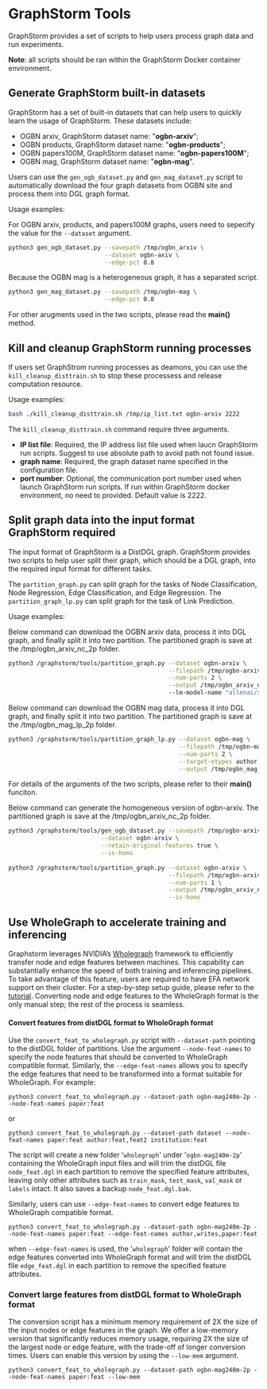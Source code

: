 # GraphStorm Tools

GraphStorm provides a set of scripts to help users process graph data and run experiments.

**Note**: all scripts should be ran within the GraphStorm Docker container environment.

## Generate GraphStorm built-in datasets
GraphStorm has a set of built-in datasets that can help users to quickly learn the usage of GraphStorm. These datasets include:
- OGBN arxiv, GraphStorm dataset name: "**ogbn-arxiv**";
- OGBN products, GraphStorm dataset name: "**ogbn-products**";
- OGBN papers100M, GraphStorm dataset name: "**ogbn-papers100M**";
- OGBN mag, GraphStorm dataset name: "**ogbn-mag**".

Users can use the `gen_ogb_dataset.py` and `gen_mag_dataset.py` script to automatically download the four graph datasets from OGBN site and process them into DGL graph format.

Usage examples:

For OGBN arxiv, products, and papers100M graphs, users need to sepecify the value for the `--dataset` argument.
```bash
python3 gen_ogb_dataset.py --savepath /tmp/ogbn_arxiv \
                           --dataset ogbn-axiv \
                           --edge-pct 0.8
```
Because the OGBN mag is a heterogeneous graph, it has a separated script.
```bash
python3 gen_mag_dataset.py --savepath /tmp/ogbn-mag \
                           --edge-pct 0.8
```

For other arugments used in the two scripts, please read the **main()** method.

## Kill and cleanup GraphStorm running processes
If users set GraphStrom running processes as deamons, you can use the `kill_cleanup_disttrain.sh` to stop these processess and release computation resource.

Usage examples:

```bash
bash ./kill_cleanup_disttrain.sh /tmp/ip_list.txt ogbn-arxiv 2222
```

The `kill_cleanup_disttrain.sh` command require three arguments.
- **IP list file**: Required, the IP address list file used when laucn GraphStorm run scripts. Suggest to use absolute path to avoid path not found issue.
- **graph name**: Required, the graph dataset name specified in the configuration file.
- **port number**: Optional, the communication port number used when launch GraphStorm run scripts. If run within GraphStorm docker environment, no need to provided. Default value is 2222.

## Split graph data into the input format GraphStorm required
The input format of GraphStorm is a DistDGL graph. GraphStorm provides two scripts to help user split their graph, which should be a DGL graph, into the required input format for different tasks.

The `partition_graph.py` can split graph for the tasks of Node Classification, Node Regression, Edge Classification, and Edge Regression. The `partition_graph_lp.py` can split graph for the task of Link Prediction.

Usage examples:

Below command can download the OGBN arxiv data, process it into DGL graph, and finally split it into two partition. The partitioned graph is save at the /tmp/ogbn_arxiv_nc_2p folder.
```bash
python3 /graphstorm/tools/partition_graph.py --dataset ogbn-arxiv \
                                             --filepath /tmp/ogbn-arxiv-nc/ \
                                             --num-parts 2 \
                                             --output /tmp/ogbn_arxiv_nc_2p
                                             --lm-model-name "allenai/scibert_scivocab_uncased"
```

Below command can download the OGBN mag data, process it into DGL graph, and finally split it into two partition. The partitioned graph is save at the /tmp/ogbn_mag_lp_2p folder.
```bash
python3 /graphstorm/tools/partition_graph_lp.py --dataset ogbn-mag \
                                                --filepath /tmp/ogbn-mag-lp/ \
                                                --num-parts 2 \
                                                --target-etypes author,writes,paper \
                                                --output /tmp/ogbn_mag_lp_2p
```

For details of the arguments of the two scripts, please refer to their **main()** funciton.

Below command can generate the homogeneous version of ogbn-arxiv. The partitioned graph is save at the /tmp/ogbn_arxiv_nc_2p folder.
```bash
python3 /graphstorm/tools/gen_ogb_dataset.py --savepath /tmp/ogbn-arxiv-nc/  \
                          --dataset ogbn-arxiv \
                          --retain-original-features true \
                          --is-homo
                           
python3 /graphstorm/tools/partition_graph.py --dataset ogbn-arxiv \
                                             --filepath /tmp/ogbn-arxiv-nc/ \
                                             --num-parts 1 \
                                             --output /tmp/ogbn_arxiv_nc_train_val_1p_4t  \
                                             --is-homo     
```

## Use WholeGraph to accelerate training and inferencing
Graphstorm leverages NVIDIA’s [Wholegraph](https://github.com/rapidsai/wholegraph) framework to efficiently transfer node and edge features between machines. This capability can substantially enhance the speed of both training and inferencing pipelines. To take advantage of this feature, users are required to have EFA network support on their cluster. For a step-by-step setup guide, please refer to the [tutorial](https://graphstorm.readthedocs.io/en/latest/advanced/advanced-wholegraph.html). Converting node and edge features to the WholeGraph format is the only manual step; the rest of the process is seamless.

#### Convert features from distDGL format to WholeGraph format

Use the `convert_feat_to_wholegraph.py` script with `--dataset-path` pointing to the distDGL folder of partitions. Use the argument `--node-feat-names` to specify the node features that should be converted to WholeGraph compatible format. Similarly, the `--edge-feat-names` allows you to specify the edge features that need to be transformed into a format suitable for WholeGraph. For example:

```
python3 convert_feat_to_wholegraph.py --dataset-path ogbn-mag240m-2p --node-feat-names paper:feat
```
or
```
python3 convert_feat_to_wholegraph.py --dataset-path dataset --node-feat-names paper:feat author:feat,feat2 institution:feat
```

The script will create a new folder '`wholegraph`' under '`ogbn-mag240m-2p`' containing the WholeGraph input files and will trim the distDGL file `node_feat.dgl` in each partition to remove the specified feature attributes, leaving only other attributes such as `train_mask`, `test_mask`, `val_mask` or  `labels` intact. It also saves a backup `node_feat.dgl.bak`.

Similarly, users can use  `--edge-feat-names` to convert edge features to WholeGraph compatible format.

```
python3 convert_feat_to_wholegraph.py --dataset-path ogbn-mag240m-2p --node-feat-names paper:feat --edge-feat-names author,writes,paper:feat
```

when `--edge-feat-names` is used, the  '`wholegraph`' folder will contain the edge features converted into WholeGraph format and will trim the distDGL file `edge_feat.dgl` in each partition to remove the specified feature attributes.

### Convert large features from distDGL format to WholeGraph format

The conversion script has a minimum memory requirement of 2X the size of the input nodes or edge features in the graph. We offer a low-memory version that significantly reduces memory usage, requiring 2X the size of the largest node or edge feature, with the trade-off of longer conversion times. Users can enable this version by using the `--low-mem` argument.
```
python3 convert_feat_to_wholegraph.py --dataset-path ogbn-mag240m-2p --node-feat-names paper:feat --low-mem
```

